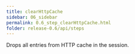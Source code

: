 ```yaml
---
title: clearHttpCache
sidebar: 06_sidebar
permalink: 0.6_step_clearHttpCache.html
folder: release-0.6/api/steps
---
```


Drops all entries from HTTP cache in the session. 
